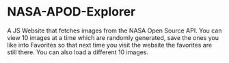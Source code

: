 # NASA-APOD-Explorer
A JS Website that fetches images from the NASA Open Source API. You can view 10 images at a time which are randomly generated, save the ones you like into Favorites so that next time you visit the website the favorites are still there. You can also load a different 10 images.
